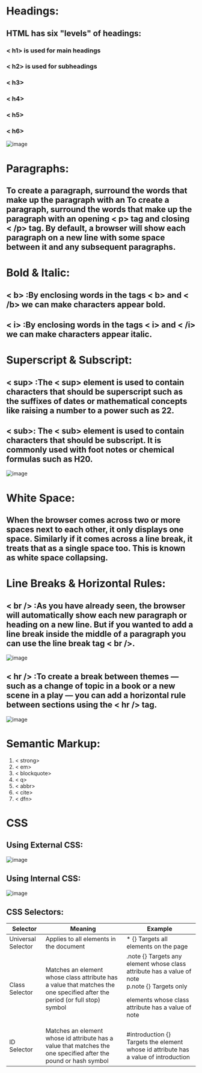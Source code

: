 # Headings:
 ## HTML has six "levels" of headings:
 ### < h1>  is used for main headings
 ### < h2>  is used for subheadings
 ### < h3>
 ### < h4>
 ### < h5>
 ### < h6>
 
 ![image](https://user-images.githubusercontent.com/79833733/111071470-f9979880-84de-11eb-93f9-5644095ae98c.png)
 
 
 # Paragraphs:
 ## To create a paragraph, surround the words that make up the paragraph with an To create a paragraph, surround the words that make up the paragraph with an opening < p> tag and closing < /p> tag. By default, a browser will show each paragraph on a new line with some space between it and any subsequent paragraphs.

# Bold & Italic:
## < b> :By enclosing words in the tags < b> and < /b> we can make characters appear bold.
## < i> :By enclosing words in the tags < i> and < /i> we can make characters appear italic.


# Superscript & Subscript:
## < sup> :The < sup> element is used to contain characters that should be superscript such as the suffixes of dates or mathematical concepts like raising a number to a power such as 22.
## < sub>: The < sub> element is used to contain characters that should be subscript. It is commonly used with foot notes or chemical formulas such as H20.

![image](https://user-images.githubusercontent.com/79833733/111071881-d837ac00-84e0-11eb-8a5c-34ed73ec31a0.png)

# White Space: 
## When the browser comes across two or more spaces next to each other, it only displays one space. Similarly if it comes across a line break, it treats that as a single space too. This is known as white space collapsing.

# Line Breaks & Horizontal Rules:
## < br /> :As you have already seen, the browser will automatically show each new paragraph or heading on a new line. But if you wanted to add a line break inside the middle of a paragraph you can use the line break tag < br />.

![image](https://user-images.githubusercontent.com/79833733/111072354-edadd580-84e2-11eb-98a8-407b4e3cadca.png)

## < hr /> :To create a break between themes — such as a change of topic in a book or a new scene in a play — you can add a horizontal rule between sections using the < hr /> tag.

![image](https://user-images.githubusercontent.com/79833733/111072411-2cdc2680-84e3-11eb-8ae9-25be54a79636.png)

# Semantic Markup:
1. < strong>
2. < em>
3. < blockquote>
4. < q>
5. < abbr>
6. < cite>
7. < dfn>

# CSS
## Using External CSS:
![image](https://user-images.githubusercontent.com/79833733/111073030-c86e9680-84e5-11eb-9163-66b7ad0531c4.png)

## Using Internal CSS:
![image](https://user-images.githubusercontent.com/79833733/111073076-fc49bc00-84e5-11eb-8c6c-c5e40820a5bd.png)

## CSS Selectors:
|   Selector         |      Meaning                             | Example                              |
|--------------------|------------------------------------------|--------------------------------------|
| Universal Selector | Applies to all elements in the document  |* {} Targets all elements on the page |
| Class Selector     |Matches an element whose class attribute has a value that matches the one specified after the period (or full stop) symbol|.note {} Targets any element whose class attribute has a value of note <br /> p.note {} Targets only <p> elements whose class attribute has a value of note
| ID Selector        |Matches an element whose id attribute has a value that matches the one specified after the pound or hash symbol|#introduction {} Targets the element whose id attribute has a value of introduction |







